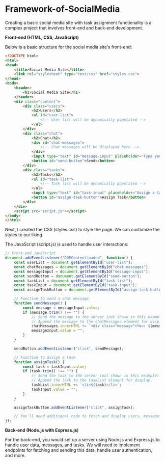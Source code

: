 # Framework-of-SocialMedia
Creating a basic social media site with task assignment functionality is a complex project that involves front-end and back-end development. 

**Front-end (HTML, CSS, JavaScript)**

Below is a basic structure for the social media site's front-end:

```html
<!DOCTYPE html>
<html>
<head>
    <title>Social Media Site</title>
    <link rel="stylesheet" type="text/css" href="styles.css">
</head>
<body>
    <header>
        <h1>Social Media Site</h1>
    </header>
    <div class="content">
        <div class="users">
            <h2>Users</h2>
            <ul id="user-list">
                <!-- User list will be dynamically populated -->
            </ul>
        </div>
        <div class="chat">
            <h2>Chat</h2>
            <div id="chat-messages">
                <!-- Chat messages will be displayed here -->
            </div>
            <input type="text" id="message-input" placeholder="Type your message">
            <button id="send-button">Send</button>
        </div>
        <div class="tasks">
            <h2>Tasks</h2>
            <ul id="task-list">
                <!-- Task list will be dynamically populated -->
            </ul>
            <input type="text" id="task-input" placeholder="Assign a task">
            <button id="assign-task-button">Assign Task</button>
        </div>
    </div>
    <script src="script.js"></script>
</body>
</html>
```

Next, I created the CSS (styles.css) to style the page. We can customize the styles to our liking.

The JavaScript (script.js) is used to handle user interactions:

```javascript
// Front-end JavaScript
document.addEventListener("DOMContentLoaded", function() {
    const userList = document.getElementById("user-list");
    const chatMessages = document.getElementById("chat-messages");
    const messageInput = document.getElementById("message-input");
    const sendButton = document.getElementById("send-button");
    const taskList = document.getElementById("task-list");
    const taskInput = document.getElementById("task-input");
    const assignTaskButton = document.getElementById("assign-task-button");

    // Function to send a chat message
    function sendMessage() {
        const message = messageInput.value;
        if (message.trim() !== "") {
            // Send the message to the server (not shown in this example).
            // Append the message to the chatMessages element for display.
            chatMessages.innerHTML += `<div class="message">You: ${message}</div>`;
            messageInput.value = "";
        }
    }

    sendButton.addEventListener("click", sendMessage);

    // Function to assign a task
    function assignTask() {
        const task = taskInput.value;
        if (task.trim() !== "") {
            // Send the task to the server (not shown in this example).
            // Append the task to the taskList element for display.
            taskList.innerHTML += `<li>${task}</li>`;
            taskInput.value = "";
        }
    }

    assignTaskButton.addEventListener("click", assignTask);

    // You'll need additional code to fetch and display users, messages, and tasks dynamically.
});
```

**Back-end (Node.js with Express.js)**

For the back-end, you would set up a server using Node.js and Express.js to handle user data, messages, and tasks. We will need to implement endpoints for fetching and sending this data, handle user authentication, and more.
